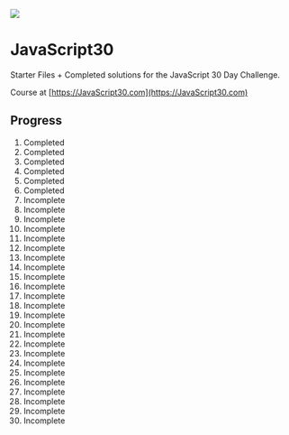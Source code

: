 ![](https://javascript30.com/images/JS3-social-share.png)

# JavaScript30

Starter Files + Completed solutions for the JavaScript 30 Day Challenge.

Course at [https://JavaScript30.com](https://JavaScript30.com)

## Progress
1. Completed
2. Completed
3. Completed
4. Completed
5. Completed
6. Completed
7. Incomplete
8. Incomplete
9. Incomplete
10. Incomplete
11. Incomplete
12. Incomplete
13. Incomplete
14. Incomplete
15. Incomplete
16. Incomplete
17. Incomplete
18. Incomplete
19. Incomplete
20. Incomplete
21. Incomplete
22. Incomplete
23. Incomplete
24. Incomplete
25. Incomplete
26. Incomplete
27. Incomplete
28. Incomplete
29. Incomplete
30. Incomplete

